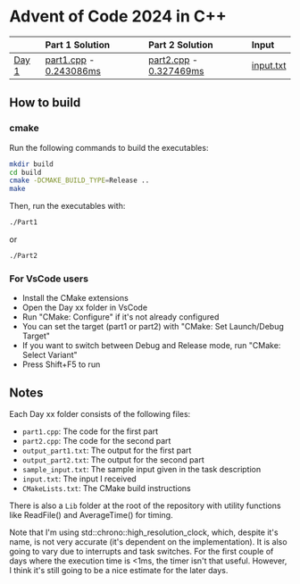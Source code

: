 # Advent of Code 2024 in C++

|                                              | Part 1 Solution                                                           | Part 2 Solution                                                           | Input                           |
|:---------------------------------------------|:--------------------------------------------------------------------------|:--------------------------------------------------------------------------|:--------------------------------|
| [Day 1](https://adventofcode.com/2023/day/1) | [part1.cpp](Day%2001/part1.cpp) - [0.243086ms](Day%2001/output_part1.txt) | [part2.cpp](Day%2001/part2.cpp) - [0.327469ms](Day%2001/output_part2.txt) | [input.txt](Day%2001/input.txt) |

## How to build

### cmake

Run the following commands to build the executables:

```bash
mkdir build
cd build
cmake -DCMAKE_BUILD_TYPE=Release ..
make
```

Then, run the executables with:

```bash
./Part1
```

or

```bash
./Part2
```

### For VsCode users

- Install the CMake extensions
- Open the Day xx folder in VsCode
- Run "CMake: Configure" if it's not already configured
- You can set the target (part1 or part2) with "CMake: Set Launch/Debug Target"
- If you want to switch between Debug and Release mode, run "CMake: Select Variant"
- Press Shift+F5 to run

## Notes

Each Day xx folder consists of the following files:
- `part1.cpp`: The code for the first part
- `part2.cpp`: The code for the second part
- `output_part1.txt`: The output for the first part
- `output_part2.txt`: The output for the second part
- `sample_input.txt`: The sample input given in the task description
- `input.txt`: The input I received
- `CMakeLists.txt`: The CMake build instructions

There is also a `Lib` folder at the root of the repository with utility functions like ReadFile() and AverageTime() for timing.

Note that I'm using std::chrono::high_resolution_clock, which, despite it's name, is not very accurate (it's dependent on the implementation). It is also going to vary due to interrupts and task switches.
For the first couple of days where the execution time is <1ms, the timer isn't that useful. However, I think it's still going to be a nice estimate for the later days.
